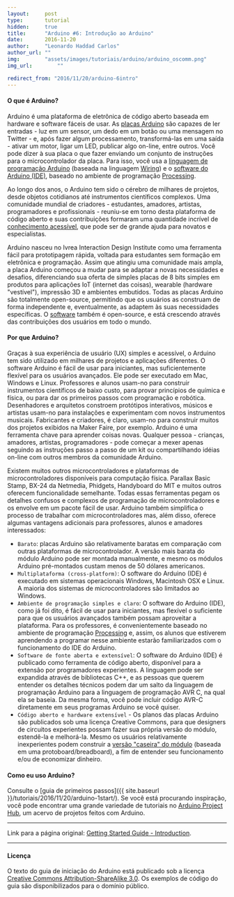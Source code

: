 ```yaml
---
layout:     post
type:       tutorial
hidden:     true
title:      "Arduino #6: Introdução ao Arduino"
date:       2016-11-20
author:     "Leonardo Haddad Carlos"
author_url: ""
img:        "assets/images/tutoriais/arduino/arduino_oscomm.png"
img_url: 		""

redirect_from: "2016/11/20/arduino-6intro"
---
```


#### O que é Arduino?

Arduino é uma plataforma de eletrônica de código aberto baseada em hardware e software fáceis de usar. As [placas Arduino](https://www.arduino.cc/en/Main/Products) são capazes de ler entradas - luz em um sensor, um dedo em um botão ou uma mensagem no Twitter - e, após fazer algum processamento, transformá-las em uma saída - ativar um motor, ligar um LED, publicar algo on-line, entre outros. Você pode dizer à sua placa o que fazer enviando um conjunto de instruções para o microcontrolador da placa. Para isso, você usa a [linguagem de programação Arduino](https://www.arduino.cc/en/Reference/HomePage) (baseada na linguagem [Wiring](http://wiring.org.co)) e o [software do Arduino (IDE)](https://www.arduino.cc/en/Main/Software), baseado no ambiente de programação [Processing](https://processing.org/).

Ao longo dos anos, o Arduino tem sido o cérebro de milhares de projetos, desde objetos cotidianos até instrumentos científicos complexos. Uma comunidade mundial de criadores - estudantes, amadores, artistas, programadores e profissionais - reuniu-se em torno desta plataforma de código aberto e suas contribuições formaram uma quantidade incrível de [conhecimento acessível](http://forum.arduino.cc), que pode ser de grande ajuda para novatos e especialistas.

Arduino nasceu no Ivrea Interaction Design Institute como uma ferramenta fácil para prototipagem rápida, voltada para estudantes sem formação em eletrônica e programação. Assim que atingiu uma comunidade mais ampla, a placa Arduino começou a mudar para se adaptar a novas necessidades e desafios, diferenciando sua oferta de simples placas de 8 bits simples em produtos para aplicações IoT (internet das coisas), wearable (hardware "vestível"), impressão 3D e ambientes embutidos. Todas as placas Arduino são totalmente open-source, permitindo que os usuários as construam de forma independente e, eventualmente, as adaptem às suas necessidades específicas. O [software](https://www.arduino.cc/en/Main/Software) também é open-source, e está crescendo através das contribuições dos usuários em todo o mundo.

#### Por que Arduino?

Graças à sua experiência de usuário (UX) simples e acessível, o Arduino tem sido utilizado em milhares de projetos e aplicações diferentes. O software Arduino é fácil de usar para iniciantes, mas suficientemente flexível para os usuários avançados. Ele pode ser executado em Mac, Windows e Linux. Professores e alunos usam-no para construir instrumentos científicos de baixo custo, para provar princípios de química e física, ou para dar os primeiros passos com programação e robótica. Desenhadores e arquitetos constroem protótipos interativos, músicos e artistas usam-no para instalações e experimentam com novos instrumentos musicais. Fabricantes e criadores, é claro, usam-no para construir muitos dos projetos exibidos na Maker Faire, por exemplo. Arduino é uma ferramenta chave para aprender coisas novas. Qualquer pessoa - crianças, amadores, artistas, programadores - pode começar a mexer apenas seguindo as instruções passo a passo de um kit ou compartilhando idéias on-line com outros membros da comunidade Arduino.

Existem muitos outros microcontroladores e plataformas de microcontroladores disponíveis para computação física. Parallax Basic Stamp, BX-24 da Netmedia, Phidgets, Handyboard do MIT e muitos outros oferecem funcionalidade semelhante. Todas essas ferramentas pegam os detalhes confusos e complexos de programação de microcontroladores e os envolve em um pacote fácil de usar. Arduino também simplifica o processo de trabalhar com microcontroladores mas, além disso, oferece algumas vantagens adicionais para professores, alunos e amadores interessados​:
- `Barato`: placas Arduino são relativamente baratas em comparação com outras plataformas de microcontrolador. A versão mais barata do módulo Arduino pode ser montada manualmente, e mesmo os módulos Arduino pré-montados custam menos de 50 dólares americanos.
- `Multiplataforma (cross-platform)`: O software do Arduino (IDE) é executado em sistemas operacionais Windows, Macintosh OSX e Linux. A maioria dos sistemas de microcontroladores são limitados ao Windows.
- `Ambiente de programação simples e claro`: O software do Arduino (IDE), como já foi dito, é fácil de usar para iniciantes, mas flexível o suficiente para que os usuários avançados também possam aproveitar a plataforma. Para os professores, é convenientemente baseado no ambiente de programação [Processing](https://processing.org/) e, assim, os alunos que estiverem aprendendo a programar nesse ambiente estarão familiarizados com o funcionamento do IDE do Arduino.
- `Software de fonte aberta e extensível`: O software do Arduino (IDE) é publicado como ferramenta de código aberto, disponível para a extensão por programadores experientes. A linguagem pode ser expandida através de bibliotecas C++, e as pessoas que querem entender os detalhes técnicos podem dar um salto da linguagem de programação Arduino para a linguagem de programação AVR C, na qual ela se baseia. Da mesma forma, você pode incluir código AVR-C diretamente em seus programas Arduino se você quiser.
- `Código aberto e hardware extensível` - Os planos das placas Arduino são publicados sob uma licença Creative Commons, para que designers de circuitos experientes possam fazer sua própria versão do módulo, estendê-la e melhorá-la. Mesmo os usuários relativamente inexperientes podem construir a [versão "caseira" do módulo](https://www.arduino.cc/en/Main/Standalone) (baseada em uma protoboard/breadboard), a fim de entender seu funcionamento e/ou de economizar dinheiro.

#### Como eu uso Arduino?

Consulte o [guia de primeiros passos]({{ site.baseurl }}/tutoriais/2016/11/20/arduino-1start/). Se você está procurando inspiração, você pode encontrar uma grande variedade de tutoriais no [Arduino Project Hub](https://create.arduino.cc/projecthub), um acervo de projetos feitos com Arduino.

----

Link para a página original: [Getting Started Guide - Introduction](https://www.arduino.cc/en/Guide/Introduction).

----

#### Licença

O texto do guia de iniciação do Arduino está publicado sob a licença [Creative Commons Attribution-ShareAlike 3.0](https://creativecommons.org/licenses/by-sa/3.0). Os exemplos de código do guia são disponibilizados para o domínio público.
